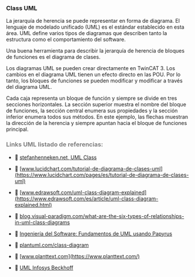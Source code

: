 ### Class UML
La jerarquía de herencia se puede representar en forma de diagrama. El lenguaje de modelado unificado (UML) es el estándar establecido en esta área. UML define varios tipos de diagramas que describen tanto la estructura como el comportamiento del software.

Una buena herramienta para describir la jerarquía de herencia de bloques de funciones es el diagrama de clases.

Los diagramas UML se pueden crear directamente en TwinCAT 3. Los cambios en el diagrama UML tienen un efecto directo en las POU. Por lo tanto, los bloques de funciones se pueden modificar y modificar a través del diagrama UML.

Cada caja representa un bloque de función y siempre se divide en tres secciones horizontales. La sección superior muestra el nombre del bloque de funciones, la sección central enumera sus propiedades y la sección inferior enumera todos sus métodos. En este ejemplo, las flechas muestran la dirección de la herencia y siempre apuntan hacia el bloque de funciones principal.
### <span style="color:grey">Links UML listado de referencias:</span>

- 🔗 [stefanhenneken.net, UML Class](https://stefanhenneken.net/2017/04/23/iec-61131-3-methods-properties-and-inheritance/)
- 🔗 [www.lucidchart.com/tutorial-de-diagrama-de-clases-uml](https://www.lucidchart.com/pages/es/tutorial-de-diagrama-de-clases-uml)

- 🔗 [www.edrawsoft.com/uml-class-diagram-explained](https://www.edrawsoft.com/es/article/uml-class-diagram-explained.html)

- 🔗 [blog.visual-paradigm.com/what-are-the-six-types-of-relationships-in-uml-class-diagrams](https://blog.visual-paradigm.com/es/what-are-the-six-types-of-relationships-in-uml-class-diagrams/)

- 🔗 [Ingeniería del Software: Fundamentos de UML usando Papyrus](https://www.udemy.com/course/ingenieria-del-software-fundamentos-de-uml-usando-papyrus/learn/lecture/30833780?start=11#overview)

- 🔗 [plantuml.com/class-diagram](https://plantuml.com/es/class-diagram)

- 🔗 [www.planttext.com](https://www.planttext.com/)

- 🔗 [UML Infosys Beckhoff](https://infosys.beckhoff.com/english.php?content=../content/1033/tf1910_tc3_uml/1510519307.html&id=)